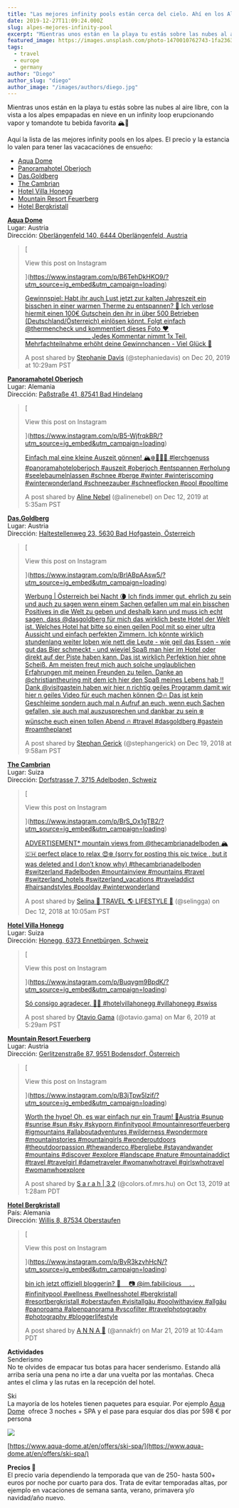 ```yaml
---
title: "Las mejores infinity pools están cerca del cielo. Ahí en los Alpes."
date: 2019-12-27T11:09:24.000Z
slug: alpes-mejores-infinity-pool
excerpt: "Mientras unos están en la playa tu estás sobre las nubes al aire libre, con la vista a los alpes empapadas en nieve en un infinity loop erupcionando vapor y tom..."
featured_image: https://images.unsplash.com/photo-1470010762743-1fa2363f65ca?ixlib=rb-1.2.1&q=80&fm=jpg&crop=entropy&cs=tinysrgb&w=2000&fit=max&ixid=eyJhcHBfaWQiOjExNzczfQ
tags:
  - travel
  - europe
  - germany
author: "Diego"
author_slug: "diego"
author_image: "/images/authors/diego.jpg"
---
```


Mientras unos están en la playa tu estás sobre las nubes al aire libre, con la vista a los alpes empapadas en nieve en un infinity loop erupcionando vapor y tomandote tu bebida favorita 🏔🍹

Aquí la lista de las mejores infinity pools en los alpes. El precio y la estancia lo valen para tener las vacacaciónes de ensueño:

*   [Aqua Dome](https://www.aqua-dome.at/en/)
*   [](https://www.urlaubsguru.de/reisemagazin/die-schoensten-infinity-pools-in-den-alpen/#oberjoch)[](https://panoramahotel-oberjoch.de)[Panoramahotel Oberjoch](https://panoramahotel-oberjoch.de/?hl=en)
*   [](https://www.urlaubsguru.de/reisemagazin/die-schoensten-infinity-pools-in-den-alpen/#goldberg)[Das.Goldberg](https://www.dasgoldberg.at/en/)
*   [](https://www.urlaubsguru.de/reisemagazin/die-schoensten-infinity-pools-in-den-alpen/#cambrian)[The Cambrian](https://www.thecambrianadelboden.com/en)
*   [](https://www.urlaubsguru.de/reisemagazin/die-schoensten-infinity-pools-in-den-alpen/#honegg)[Hotel Villa Honegg](https://villa-honegg.ch/en/)
*   [](https://www.feuerberg.at/de/english/)[](https://www.urlaubsguru.de/reisemagazin/die-schoensten-infinity-pools-in-den-alpen/#feuerberg)[Mountain Resort Feuerberg](https://www.feuerberg.at/de/english/)
*   [](https://www.urlaubsguru.de/reisemagazin/die-schoensten-infinity-pools-in-den-alpen/#bergkristall)[Hotel Bergkristall](https://www.bergkristall.de)

[**Aqua Dome**](https://www.aqua-dome.at/en/)  
Lugar: Austria  
Dirección: [Oberlängenfeld 140, 6444 Oberlängenfeld, Austria](https://g.page/aquadome_hotel-therme-spa?share)

> [
> 
> View this post on Instagram
> 
> ](https://www.instagram.com/p/B6TehDkHKO9/?utm_source=ig_embed&utm_campaign=loading)
> 
> [Gewinnspiel: Habt ihr auch Lust jetzt zur kalten Jahreszeit ein bisschen in einer warmen Therme zu entspannen? 🥰 Ich verlose hiermit einen 100€ Gutschein den ihr in über 500 Betrieben (Deutschland/Österreich) einlösen könnt. Folgt einfach @thermencheck und kommentiert dieses Foto ❤️ \_\_\_\_\_\_\_\_\_\_\_\_\_\_\_\_\_\_\_\_\_\_\_ Jedes Kommentar nimmt 1x Teil, Mehrfachteilnahme erhöht deine Gewinnchancen - Viel Glück 🥰](https://www.instagram.com/p/B6TehDkHKO9/?utm_source=ig_embed&utm_campaign=loading)
> 
> A post shared by [Stephanie Davis](https://www.instagram.com/stephaniedavis/?utm_source=ig_embed&utm_campaign=loading) (@stephaniedavis) on Dec 20, 2019 at 10:29am PST

**[Panoramahotel Oberjoch](https://www.urlaubsguru.de/reisemagazin/die-schoensten-infinity-pools-in-den-alpen/#oberjoch)**  
Lugar: Alemania  
Dirección: [Paßstraße 41, 87541 Bad Hindelang](https://g.page/panoramahotel-oberjoch?share)

> [
> 
> View this post on Instagram
> 
> ](https://www.instagram.com/p/B5-WjfrqkBR/?utm_source=ig_embed&utm_campaign=loading)
> 
> [Einfach mal eine kleine Auszeit gönnen! 🏔❄️🧖🏻‍♀️ #lerchgenuss #panoramahoteloberjoch #auszeit #oberjoch #entspannen #erholung #seelebaumelnlassen #schnee #berge #winter #winteriscoming #winterwonderland #schneezauber #schneeflocken #pool #pooltime](https://www.instagram.com/p/B5-WjfrqkBR/?utm_source=ig_embed&utm_campaign=loading)
> 
> A post shared by [Aline Nebel](https://www.instagram.com/alinenebel/?utm_source=ig_embed&utm_campaign=loading) (@alinenebel) on Dec 12, 2019 at 5:35am PST

**[Das.Goldberg](https://www.urlaubsguru.de/reisemagazin/die-schoensten-infinity-pools-in-den-alpen/#goldberg)**  
Lugar: Austria  
Dirección: [Haltestellenweg 23, 5630 Bad Hofgastein, Österreich](https://goo.gl/maps/Rz8hh6j7WtpzQDQr5)

> [
> 
> View this post on Instagram
> 
> ](https://www.instagram.com/p/BrlABpAAsw5/?utm_source=ig_embed&utm_campaign=loading)
> 
> [Werbung | Österreich bei Nacht 🌘 Ich finds immer gut, ehrlich zu sein und auch zu sagen wenn einem Sachen gefallen um mal ein bisschen Positives in die Welt zu geben und deshalb kann und muss ich echt sagen, dass @dasgoldberg für mich das wirklich beste Hotel der Welt ist. Welches Hotel hat bitte so einen geilen Pool mit so einer ultra Aussicht und einfach perfekten Zimmern. Ich könnte wirklich stundenlang weiter loben wie nett die Leute - wie geil das Essen - wie gut das Bier schmeckt - und wieviel Spaß man hier im Hotel oder direkt auf der Piste haben kann. Das ist wirklich Perfektion hier ohne Scheiß. Am meisten freut mich auch solche unglaublichen Erfahrungen mit meinen Freunden zu teilen. Danke an @christiantheuring mit dem ich hier den Spaß meines Lebens hab !! Dank @visitgastein haben wir hier n richtig geiles Programm damit wir hier n geiles Video für euch machen können 😊🔥 Das ist kein Geschleime sondern auch mal n Aufruf an euch, wenn euch Sachen gefallen, sie auch mal auszusprechen und dankbar zu sein ❄️ wünsche euch einen tollen Abend 🔥 #travel #dasgoldberg #gastein #roamtheplanet](https://www.instagram.com/p/BrlABpAAsw5/?utm_source=ig_embed&utm_campaign=loading)
> 
> A post shared by [Stephan Gerick](https://www.instagram.com/stephangerick/?utm_source=ig_embed&utm_campaign=loading) (@stephangerick) on Dec 19, 2018 at 9:58am PST

**[The Cambrian](https://www.urlaubsguru.de/reisemagazin/die-schoensten-infinity-pools-in-den-alpen/#cambrian)**  
Lugar: Suiza  
Dirección: [Dorfstrasse 7, 3715 Adelboden, Schweiz](https://goo.gl/maps/QAjBhkfsnqtWbUhp8)

> [
> 
> View this post on Instagram
> 
> ](https://www.instagram.com/p/BrS_Ox1gTB2/?utm_source=ig_embed&utm_campaign=loading)
> 
> [ADVERTISEMENT\* mountain views from @thecambrianadelboden 🏔🇨🇭 perfect place to relax 😍❄️ (sorry for posting this pic twice , but it was deleted and I don’t know why) #thecambrianadelboden #switzerland #adelboden #mountainview #mountains #travel #switzerland\_hotels #switzerland\_vacations #traveladdict #hairsandstyles #poolday #winterwonderland](https://www.instagram.com/p/BrS_Ox1gTB2/?utm_source=ig_embed&utm_campaign=loading)
> 
> A post shared by [Selina 💙 TRAVEL 🌎 LIFESTYLE 💙](https://www.instagram.com/selingga/?utm_source=ig_embed&utm_campaign=loading) (@selingga) on Dec 12, 2018 at 10:05am PST

**[Hotel Villa Honegg](https://www.urlaubsguru.de/reisemagazin/die-schoensten-infinity-pools-in-den-alpen/#honegg)**  
Lugar: Suiza  
Dirección: [Honegg, 6373 Ennetbürgen, Schweiz](https://goo.gl/maps/k4RhYrNDrCW2a4NMA)

> [
> 
> View this post on Instagram
> 
> ](https://www.instagram.com/p/Buqygm9BpdK/?utm_source=ig_embed&utm_campaign=loading)
> 
> [Só consigo agradecer. 🙏🏼 #hotelvillahonegg #villahonegg #swiss](https://www.instagram.com/p/Buqygm9BpdK/?utm_source=ig_embed&utm_campaign=loading)
> 
> A post shared by [Otavio Gama](https://www.instagram.com/otavio.gama/?utm_source=ig_embed&utm_campaign=loading) (@otavio.gama) on Mar 6, 2019 at 5:29am PST

**[Mountain Resort Feuerberg](https://www.feuerberg.at/de/english/)**  
Lugar: Austria  
Dirección: [Gerlitzenstraße 87, 9551 Bodensdorf, Österreich](https://goo.gl/maps/YoZpXFEsioRkA5QX8)

> [
> 
> View this post on Instagram
> 
> ](https://www.instagram.com/p/B3jTpw5Izif/?utm_source=ig_embed&utm_campaign=loading)
> 
> [Worth the hype! Oh, es war einfach nur ein Traum! 📍Austria #sunup #sunrise #sun #sky #skyporn #infinitypool #mountainresortfeuerberg #igmountains #allaboutadventures #wilderness #wondermore #mountainstories #mountaingirls #wonderoutdoors #theoutdoorpassion #thewanderco #bergliebe #stayandwander #mountains #discover #explore #landscape #nature #mountainaddict #travel #travelgirl #dametraveler #womanwhotravel #girlswhotravel #womanwhoexplore](https://www.instagram.com/p/B3jTpw5Izif/?utm_source=ig_embed&utm_campaign=loading)
> 
> A post shared by [S a r a h | 3 2](https://www.instagram.com/colors.of.mrs.hu/?utm_source=ig_embed&utm_campaign=loading) (@colors.of.mrs.hu) on Oct 13, 2019 at 1:28am PDT

**[Hotel Bergkristall](https://www.urlaubsguru.de/reisemagazin/die-schoensten-infinity-pools-in-den-alpen/#bergkristall)**  
País: Alemania  
Dirección: [Willis 8, 87534 Oberstaufen](https://goo.gl/maps/2xfUJttL8ETG6tGJ7)

> [
> 
> View this post on Instagram
> 
> ](https://www.instagram.com/p/BvR3kzvhHcN/?utm_source=ig_embed&utm_campaign=loading)
> 
> [⁣bin ich jetzt offiziell bloggerin? 🌊 ⠀ 📷 @im.fabilicious ⠀ . . #infinitypool #wellness #wellnesshotel #bergkristall #resortbergkristall #oberstaufen #visitallgäu #poolwithaview #allgäu #panoroama #alpenpanorama #vscofilter #travelphotography #photography #bloggerlifestyle](https://www.instagram.com/p/BvR3kzvhHcN/?utm_source=ig_embed&utm_campaign=loading)
> 
> A post shared by [A N N A 🌻](https://www.instagram.com/annakfr/?utm_source=ig_embed&utm_campaign=loading) (@annakfr) on Mar 21, 2019 at 10:44am PDT

**Actividades**  
Senderismo  
No te olvides de empacar tus botas para hacer senderismo. Estando allá arriba sería una pena no irte a dar una vuelta por las montañas. Checa antes el clima y las rutas en la recepción del hotel.  
  
Ski  
La mayoría de los hoteles tienen paquetes para esquiar. Por ejemplo [Aqua Dome](https://www.aqua-dome.at/en/)  ofrece 3 noches + SPA y el pase para esquiar dos días por 598 € por persona

![](/images/Screenshot-2019-12-27-at-12.00.41.png)

[https://www.aqua-dome.at/en/offers/ski-spa/](https://www.aqua-dome.at/en/offers/ski-spa/)

**Precios 🤑**  
El precio varia dependiendo la temporada que van de 250- hasta 500+ euros por noche por cuarto para dos. Trata de evitar temporadas altas, por ejemplo en vacaciones de semana santa, verano, primavera y/o navidad/año nuevo.